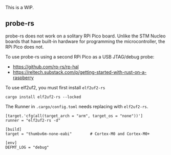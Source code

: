 This is a WIP.

## probe-rs

probe-rs does not work on a solitary RPi Pico board. Unlike the STM Nucleo boards that have built-in hardware for programming the microcontroller, the RPi Pico does not.

To use probe-rs using a second RPi Pico as a USB JTAG/debug probe:

* https://github.com/rp-rs/rp-hal
* https://reltech.substack.com/p/getting-started-with-rust-on-a-raspberry

To use elf2uf2, you must first install ```elf2uf2-rs```

```
cargo install elf2uf2-rs --locked
```

The Runner in ```.cargo/config.toml``` needs replacing with ```elf2uf2-rs```.

```
[target.'cfg(all(target_arch = "arm", target_os = "none"))']
runner = "elf2uf2-rs -d"

[build]
target = "thumbv6m-none-eabi"        # Cortex-M0 and Cortex-M0+

[env]
DEFMT_LOG = "debug"
```

